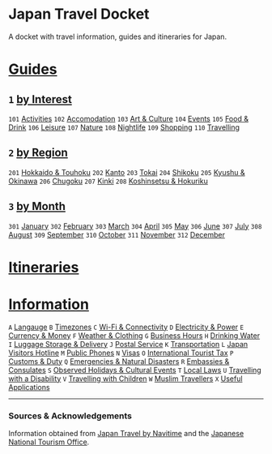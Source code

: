 # Japan Travel Docket
A docket with travel information, guides and itineraries for Japan.

# [Guides](guides)
## `1` [by Interest](guides/by%20interest)
`101` [Activities](guides/by%20interest/activities)
`102` [Accomodation](guides/by%20interest/accomodation)
`103` [Art & Culture](guides/by%20interest/art%20and%20culture)
`104` [Events](guides/by%20interest/events)
`105` [Food & Drink](food%20and%20drink)
`106` [Leisure](guides/by%20interest/leisure)
`107` [Nature](guides/by%20interest/nature)
`108` [Nightlife](guides/by%20interest/nightlife)
`109` [Shopping](guides/by%20interest/shopping)
`110` [Travelling](guides/by%20interest/travelling)

## `2` [by Region](guides/by%20region)
`201` [Hokkaido & Touhoku](guides/by%20region/hokkaido%20and%20touhoku)
`202` [Kanto](guides/by%20region/kanto)
`203` [Tokai](guides/by%20region/tokai)
`204` [Shikoku](guides/by%20region/shikoku)
`205` [Kyushu & Okinawa](guides/by%20region/kyushu%20and%20okinawa)
`206` [Chugoku](guides/by%20region/chugoku)
`207` [Kinki](guides/by%20region/kinki)
`208` [Koshinsetsu & Hokuriku](guides/by%20region/koshinsetsu%20and%20hokuriku)

## `3` [by Month](guides/by%20month)
`301` [January](guides/by%20month/january)
`302` [February](guides/by%20month/february)
`303` [March](guides/by%20month/march)
`304` [April](guides/by%20month/april)
`305` [May](guides/by%20month/may)
`306` [June](guides/by%20month/june)
`307` [July](guides/by%20month/july)
`308` [August](guides/by%20month/august)
`309` [September](guides/by%20month/september)
`310` [October](guides/by%20month/october)
`311` [November](guides/by%20month/november)
`312` [December](guides/by%20month/december)

# [Itineraries](itineraries)
<!--- suggesstion: code itineraries by three-letter codes, taken from the itinerary name, for example `TKY` for Tokyo, etc. --->

# [Information](information)
<!--- suggestion: code information by section number and article letter, for example `1A`,`1B`,`2A`, etc. --->
`A` [Langauge](information/language.md)
`B` [Timezones](information/timezones.md)
`C` [Wi-Fi & Connectivity](information/wifi-and-connectivity.md)
`D` [Electricity & Power](information/electricity-and-power.md)
`E` [Currency & Money](information/currency-and-money.md)
`F` [Weather & Clothing](information/weather-and-clothing.md)
`G` [Business Hours](information/business-hours.md)
`H` [Drinking Water](information/drinking-water.md)
`I` [Luggage Storage & Delivery](information/luggage-storage-and-delivery.md)
`J` [Postal Service](information/postal-service.md)
`K` [Transportation](information/transportation.md)
`L` [Japan Visitors Hotline](information/japan-visitors-hotline.md)
`M` [Public Phones](information/public-phones.md)
`N` [Visas](information/visas.md)
`O` [International Tourist Tax](information/international-tourist-tax.md)
`P` [Customs & Duty](information/customs-and-duty.md)
`Q` [Emergencies & Natural Disasters](information/emergencies-and-natural-disasters.md)
`R` [Embassies & Consulates](information/embassies-and-consulates.md)
`S` [Observed Holidays & Cultural Events](information/observed-holidays-and-cultural-events.md)
`T` [Local Laws](information/local-laws.md)
`U` [Travelling with a Disability](information/travelling-with-a-disability.md)
`V` [Travelling with Children](information/travelling-with-children.md)
`W` [Muslim Travellers](information/muslim-travellers.md)
`X` [Useful Applications](information/useful-applications.md)

---

### Sources & Acknowledgements
Information obtained from [Japan Travel by Navitime](https://japantravel.navitime.com/) and the [Japanese National Tourism Office](https://www.japan.travel/en).
